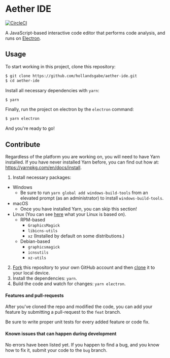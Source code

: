 # Aether IDE

[![CircleCI](https://circleci.com/gh/hollandsgabe/aether-ide.svg?style=shield)](https://circleci.com/gh/hollandsgabe/aether-ide)

A JavaScript-based interactive code editor that performs code analysis, and runs on [Electron](https://electronjs.org/).

## Usage

To start working in this project, clone this repository:

```sh
$ git clone https://github.com/hollandsgabe/aether-ide.git
$ cd aether-ide
```

Install all necessary dependencies with `yarn`:

```sh
$ yarn
```

Finally, run the project on electron by the `electron` command:

```sh
$ yarn electron
```

And you're ready to go!

## Contribute

Regardless of the platform you are working on, you will need to have Yarn installed. If you have never installed Yarn before, you can find out how at: https://yarnpkg.com/en/docs/install.

1. Install necessary packages:

- Windows
  - Be sure to run `yarn global add windows-build-tools` from an elevated prompt (as an administrator) to install `windows-build-tools`.
- macOS
  - Once you have installed Yarn, you can skip this section!
- Linux (You can see [here](https://en.wikipedia.org/wiki/List_of_Linux_distributions) what your Linux is based on).
  - RPM-based
    - `GraphicsMagick`
    - `libicns-utils`
    - `xz` (Installed by default on some distributions.)
  - Debian-based
    - `graphicsmagick`
    - `icnsutils`
    - `xz-utils`

2. [Fork](https://help.github.com/articles/fork-a-repo/) this repository to your own GitHub account and then [clone](https://help.github.com/articles/cloning-a-repository/) it to your local device.
3. Install the dependencies: `yarn`.
4. Build the code and watch for changes: `yarn electron`.

#### Features and pull-requests

After you've cloned the repo and modified the code, you can add your feature by submitting a pull-request to the `feat` branch.

Be sure to write proper unit tests for every added feature or code fix.

#### Known issues that can happen during development

No errors have been listed yet. If you happen to find a bug, and you know how to fix it, submit your code to the `bug` branch.
